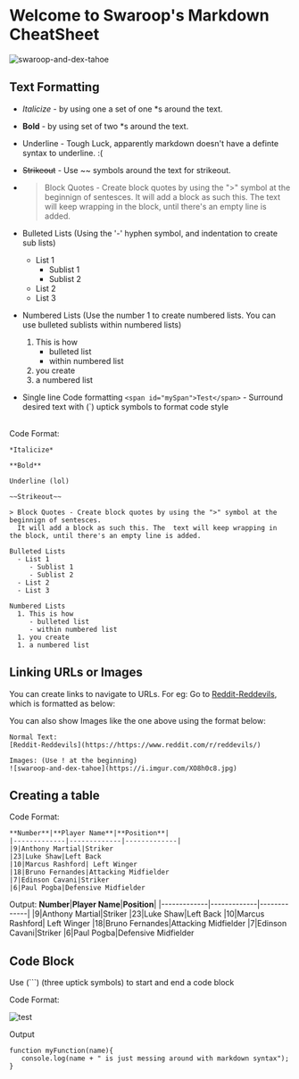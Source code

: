 
# Welcome to Swaroop's Markdown CheatSheet 


![swaroop-and-dex-tahoe](https://i.imgur.com/XO8h0c8.jpg)


## Text Formatting
- *Italicize*  - by using one a set of one *s around the text.  

- **Bold**  - by using set of two *s around the text.

- Underline - Tough Luck, apparently markdown doesn't have a definte syntax to underline. :(

- ~~Strikeout~~ - Use ~~ symbols around the text for strikeout.  

- > Block Quotes - Create block quotes by using the ">" symbol at the beginnign of sentesces.
   It will add a block as such this. The  text will keep wrapping in the block, until there's an empty line is added. 

- Bulleted Lists (Using the '-' hyphen symbol, and indentation to create sub lists)
   - List 1
      - Sublist 1
      - Sublist 2
   - List 2
   - List 3

- Numbered Lists (Use the number 1 to create numbered lists. You can use bulleted sublists within numbered lists)
   1. This is how
      - bulleted list
      - within numbered list
   1. you create
   1. a numbered list

- Single line Code formatting `<span id="mySpan">Test</span>` - Surround desired text with (`) uptick symbols to format code style

\
Code Format:
 ```
*Italicize*  

**Bold**  

Underline (lol)

~~Strikeout~~ 

> Block Quotes - Create block quotes by using the ">" symbol at the beginnign of sentesces.
   It will add a block as such this. The  text will keep wrapping in the block, until there's an empty line is added. 

Bulleted Lists
   - List 1
      - Sublist 1
      - Sublist 2
   - List 2
   - List 3

Numbered Lists
   1. This is how
      - bulleted list
      - within numbered list
   1. you create
   1. a numbered list
```
 

## Linking URLs or Images 
You can create links to navigate to URLs. For eg: Go to [Reddit-Reddevils](https://https://www.reddit.com/r/reddevils/), which is formatted as below: 

You can also show Images like the one above using the format below:
```
Normal Text:
[Reddit-Reddevils](https://https://www.reddit.com/r/reddevils/)

Images: (Use ! at the beginning)
![swaroop-and-dex-tahoe](https://i.imgur.com/XO8h0c8.jpg)

```



## Creating a table
Code Format:
```
**Number**|**Player Name**|**Position**|
|-------------|-------------|-------------|
|9|Anthony Martial|Striker
|23|Luke Shaw|Left Back
|10|Marcus Rashford| Left Winger
|18|Bruno Fernandes|Attacking Midfielder
|7|Edinson Cavani|Striker
|6|Paul Pogba|Defensive Midfielder
```
Output:
**Number**|**Player Name**|**Position**|
|-------------|-------------|-------------|
|9|Anthony Martial|Striker
|23|Luke Shaw|Left Back
|10|Marcus Rashford| Left Winger
|18|Bruno Fernandes|Attacking Midfielder
|7|Edinson Cavani|Striker
|6|Paul Pogba|Defensive Midfielder


## Code Block
Use (```) (three uptick symbols) to start and end a code block 

Code Format:

![test](https://i.imgur.com/KnF3OLA.png)


Output
```
function myFunction(name){
   console.log(name + " is just messing around with markdown syntax");
} 

```












